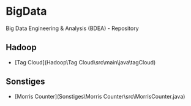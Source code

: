 # BigData
Big Data Engineering &amp; Analysis (BDEA) - Repository

## Hadoop
+ [Tag Cloud](Hadoop\Tag Cloud\src\main\java\tagCloud)

## Sonstiges
+ [Morris Counter](Sonstiges\Morris Counter\src\MorrisCounter.java)
